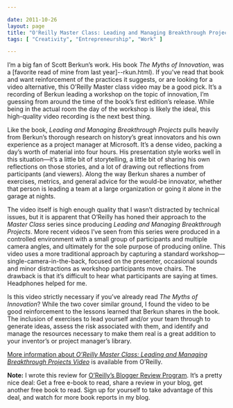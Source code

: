```yaml
---

date: 2011-10-26
layout: page
title: "O'Reilly Master Class: Leading and Managing Breakthrough Projects Video (a book report)"
tags: [ "Creativity", "Entrepreneurship", "Work" ]

---
```


I’m a big fan of Scott Berkun’s work. His book *The Myths of
Innovation*, was a [favorite read of mine from last
year]--rkun.html). If
you’ve read that book and want reinforcement of the practices it
suggests, or are looking for a video alternative, this O’Reilly Master
class video may be a good pick. It’s a recording of Berkun leading a
workshop on the topic of innovation, I’m guessing from around the time
of the book’s first edition’s release. While being in the actual room
the day of the workshop is likely the ideal, this high-quality video
recording is the next best thing.

Like the book, *Leading and Managing Breakthrough Projects* pulls
heavily from Berkun’s thorough research on history’s great innovators
and his own experience as a project manager at Microsoft. It’s a dense
video, packing a day’s worth of material into four hours. His
presentation style works well in this situation&mdash;it’s a little bit
of storytelling, a little bit of sharing his own reflections on those
stories, and a lot of drawing out reflections from participants (and
viewers). Along the way Berkun shares a number of exercises, metrics,
and general advice for the would-be innovator, whether that person is
leading a team at a large organization or going it alone in the garage
at nights.

The video itself is high enough quality that I wasn’t distracted by
technical issues, but it is apparent that O’Reilly has honed their
approach to the *Master Class* series since producing *Leading and
Managing Breakthrough Projects*. More recent videos I’ve seen from this
series were produced in a controlled environment with a small group of
participants and multiple camera angles, and ultimately for the sole
purpose of producing online. This video uses a more traditional approach
by capturing a standard workshop&mdash;single-camera-in-the-back,
focused on the presenter, occasional sounds and minor distractions as
workshop participants move chairs. The drawback is that it’s difficult
to hear what participants are saying at times. Headphones helped for me.

Is this video strictly necessary if you’ve already read *The Myths of
Innovation*? While the two cover similar ground, I found the video to be
good reinforcement to the lessons learned that Berkun shares in the
book. The inclusion of exercises to lead yourself and/or your team
through to generate ideas, assess the risk associated with them, and
identify and manage the resources necessary to make them real is a great
addition to your inventor’s or project manager’s library.

[More information about *O’Reilly Master Class: Leading and Managing
Breakthrough Projects Video*](http://oreilly.com/catalog/9780596804602/)
is available from O’Reilly.

**Note:** I wrote this review for [O’Reilly’s Blogger Review
Program](http://oreilly.com/bloggers/). It’s a pretty nice deal: Get a
free e-book to read, share a review in your blog, get another free book
to read. Sign up for yourself to take advantage of this deal, and watch
for more book reports in my blog.

